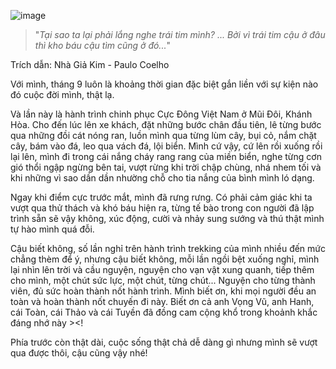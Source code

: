 ![image](https://github.com/didi-smile/posts/assets/18680781/7d9ead38-c93c-4613-a946-da19220461e1)

> "_Tại sao ta lại phải lắng nghe trái tim mình?
... Bởi vì trái tim cậu ở đâu thì kho báu cậu tìm cũng ở đó..._"

Trích dẫn: Nhà Giả Kim - Paulo Coelho

Với mình, tháng 9 luôn là khoảng thời gian đặc biệt gắn liền với sự kiện nào đó cuộc đời mình, thật lạ.

Và lần này là hành trình chinh phục Cực Đông Việt Nam ở Mũi Đôi, Khánh Hòa. Cho đến lúc lên xe khách, đặt những bước chân đầu tiên, lê từng bước qua những đồi cát nóng ran, luồn mình qua từng lùm cây, bụi cỏ, nắm chặt cây, bám vào đá, leo qua vách đá, lội biển. Mình cứ vậy, cứ lên rồi xuống rồi lại lên, mình đi trong cái nắng cháy rang rang của miền biển, nghe từng cơn gió thổi ngập ngừng bên tai, vượt rừng khi trời chập chùng, nhá nhem tối và khi những vì sao dần dần nhường chỗ cho tia nắng của bình mình ló dạng.

Ngay khi điểm cực trước mắt, mình đã rưng rưng. Có phải cảm giác khi ta vượt qua thử thách và khó báu hiện ra, từng tế bào trong con người đã lập trình sẵn sẽ vậy không, xúc động, cười và nhảy sung sướng và thú thật mình tự hào mình quá đỗi.

Cậu biết không, số lần nghỉ trên hành trình trekking của mình nhiều đến mức chẳng thèm để ý, nhưng cậu biết không, mỗi lần ngồi bệt xuống nghỉ, mình lại nhìn lên trời và cầu nguyện, nguyện cho vạn vật xung quanh, tiếp thêm cho mình, một chút sức lực, một chút, từng chút... Nguyện cho từng thành viên, đủ sức hoàn thành nốt hành trình. Mình biết ơn, khi mọi người đều an toàn và hoàn thành nốt chuyến đi này. Biết ơn cả anh Vọng Vũ, anh Hanh, cái Toàn, cái Thảo và cái Tuyền đã đồng cam cộng khổ trong khoảnh khắc đáng nhớ này ><!

Phía trước còn thật dài, cuộc sống thật chả dễ dàng gì nhưng mình sẽ vượt qua được thôi, cậu cũng vậy nhé!
